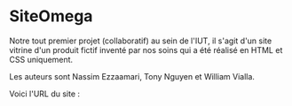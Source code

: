 # SiteOmega

Notre tout premier projet (collaboratif) au sein de l'IUT, il s'agit d'un site vitrine d'un produit fictif inventé par nos soins qui a été réalisé en HTML et CSS uniquement.

Les auteurs sont Nassim Ezzaamari, Tony Nguyen et William Vialla.

Voici l'URL du site : 
